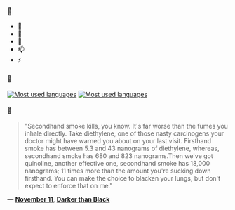 ### 👋

- 🔭
- 🌱
- 💬
- 📫
- ⚡

#### 🧏

[![Most used languages](https://github-readme-stats-aynah.vercel.app/api/top-langs/?username=aynh&theme=solarized-dark&langs_count=6&layout=compact&hide_title=true)](https://github.com/anuraghazra/github-readme-stats#gh-dark-mode-only)
[![Most used languages](https://github-readme-stats-aynah.vercel.app/api/top-langs/?username=aynh&theme=solarized-light&langs_count=6&layout=compact&hide_title=true)](https://github.com/anuraghazra/github-readme-stats#gh-light-mode-only)

#### 💬

> "Secondhand smoke kills, you know. It's far worse than the fumes you inhale directly. Take diethylene, one of those nasty carcinogens your doctor might have warned you about on your last visit. Firsthand smoke has between 5.3 and 43 nanograms of diethylene, whereas, secondhand smoke has 680 and 823 nanograms.Then we've got quinoline, another effective one, secondhand smoke has 18,000 nanograms; 11 times more than the amount you're sucking down firsthand. You can make the choice to blacken your lungs, but don't expect to enforce that on me."

&mdash; [**November 11**](https://myanimelist.net/character.php?q=November%2011&cat=character), [**Darker than Black**](https://myanimelist.net/search/all?q=Darker%20than%20Black&cat=all)
